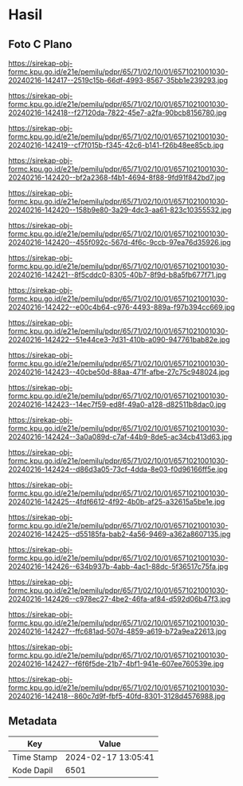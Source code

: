 # Hasil

## Foto C Plano

https://sirekap-obj-formc.kpu.go.id/e21e/pemilu/pdpr/65/71/02/10/01/6571021001030-20240216-142417--2519c15b-66df-4993-8567-35bb1e239293.jpg

https://sirekap-obj-formc.kpu.go.id/e21e/pemilu/pdpr/65/71/02/10/01/6571021001030-20240216-142418--f27120da-7822-45e7-a2fa-90bcb8156780.jpg

https://sirekap-obj-formc.kpu.go.id/e21e/pemilu/pdpr/65/71/02/10/01/6571021001030-20240216-142419--cf7f015b-f345-42c6-b141-f26b48ee85cb.jpg

https://sirekap-obj-formc.kpu.go.id/e21e/pemilu/pdpr/65/71/02/10/01/6571021001030-20240216-142420--bf2a2368-f4b1-4694-8f88-9fd91f842bd7.jpg

https://sirekap-obj-formc.kpu.go.id/e21e/pemilu/pdpr/65/71/02/10/01/6571021001030-20240216-142420--158b9e80-3a29-4dc3-aa61-823c10355532.jpg

https://sirekap-obj-formc.kpu.go.id/e21e/pemilu/pdpr/65/71/02/10/01/6571021001030-20240216-142420--455f092c-567d-4f6c-9ccb-97ea76d35926.jpg

https://sirekap-obj-formc.kpu.go.id/e21e/pemilu/pdpr/65/71/02/10/01/6571021001030-20240216-142421--8f5cddc0-8305-40b7-8f9d-b8a5fb677f71.jpg

https://sirekap-obj-formc.kpu.go.id/e21e/pemilu/pdpr/65/71/02/10/01/6571021001030-20240216-142422--e00c4b64-c976-4493-889a-f97b394cc669.jpg

https://sirekap-obj-formc.kpu.go.id/e21e/pemilu/pdpr/65/71/02/10/01/6571021001030-20240216-142422--51e44ce3-7d31-410b-a090-947761bab82e.jpg

https://sirekap-obj-formc.kpu.go.id/e21e/pemilu/pdpr/65/71/02/10/01/6571021001030-20240216-142423--40cbe50d-88aa-471f-afbe-27c75c948024.jpg

https://sirekap-obj-formc.kpu.go.id/e21e/pemilu/pdpr/65/71/02/10/01/6571021001030-20240216-142423--14ec7f59-ed8f-49a0-a128-d82511b8dac0.jpg

https://sirekap-obj-formc.kpu.go.id/e21e/pemilu/pdpr/65/71/02/10/01/6571021001030-20240216-142424--3a0a089d-c7af-44b9-8de5-ac34cb413d63.jpg

https://sirekap-obj-formc.kpu.go.id/e21e/pemilu/pdpr/65/71/02/10/01/6571021001030-20240216-142424--d86d3a05-73cf-4dda-8e03-f0d96166ff5e.jpg

https://sirekap-obj-formc.kpu.go.id/e21e/pemilu/pdpr/65/71/02/10/01/6571021001030-20240216-142425--4fdf6612-4f92-4b0b-af25-a32615a5be1e.jpg

https://sirekap-obj-formc.kpu.go.id/e21e/pemilu/pdpr/65/71/02/10/01/6571021001030-20240216-142425--d55185fa-bab2-4a56-9469-a362a8607135.jpg

https://sirekap-obj-formc.kpu.go.id/e21e/pemilu/pdpr/65/71/02/10/01/6571021001030-20240216-142426--634b937b-4abb-4ac1-88dc-5f36517c75fa.jpg

https://sirekap-obj-formc.kpu.go.id/e21e/pemilu/pdpr/65/71/02/10/01/6571021001030-20240216-142426--c978ec27-4be2-46fa-af84-d592d06b47f3.jpg

https://sirekap-obj-formc.kpu.go.id/e21e/pemilu/pdpr/65/71/02/10/01/6571021001030-20240216-142427--ffc681ad-507d-4859-a619-b72a9ea22613.jpg

https://sirekap-obj-formc.kpu.go.id/e21e/pemilu/pdpr/65/71/02/10/01/6571021001030-20240216-142427--f6f6f5de-21b7-4bf1-941e-607ee760539e.jpg

https://sirekap-obj-formc.kpu.go.id/e21e/pemilu/pdpr/65/71/02/10/01/6571021001030-20240216-142418--860c7d9f-fbf5-40fd-8301-3128d4576988.jpg


## Metadata

| Key        | Value               |
| ---------- | ------------------- |
| Time Stamp | 2024-02-17 13:05:41 |
| Kode Dapil | 6501                |



